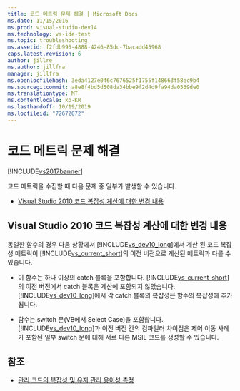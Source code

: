 ```yaml
---
title: 코드 메트릭 문제 해결 | Microsoft Docs
ms.date: 11/15/2016
ms.prod: visual-studio-dev14
ms.technology: vs-ide-test
ms.topic: troubleshooting
ms.assetid: f2fdb995-4888-4246-85dc-7bacadd45968
caps.latest.revision: 6
author: jillre
ms.author: jillfra
manager: jillfra
ms.openlocfilehash: 3eda4127e046c7676525f1755f148663f58ec9b4
ms.sourcegitcommit: a8e8f4bd5d508da34bbe9f2d4d9fa94da0539de0
ms.translationtype: MT
ms.contentlocale: ko-KR
ms.lasthandoff: 10/19/2019
ms.locfileid: "72672072"
---
```

# <a name="troubleshooting-code-metrics-issues"></a>코드 메트릭 문제 해결
[!INCLUDE[vs2017banner](../includes/vs2017banner.md)]

코드 메트릭을 수집할 때 다음 문제 중 일부가 발생할 수 있습니다.

- [Visual Studio 2010 코드 복잡성 계산에 대한 변경 내용](#Changes_in_Visual_Studio_2010_code_complexity_calculations)

## <a name="Changes_in_Visual_Studio_2010_code_complexity_calculations"></a>Visual Studio 2010 코드 복잡성 계산에 대한 변경 내용

동일한 함수의 경우 다음 상황에서 [!INCLUDE[vs_dev10_long](../includes/vs-dev10-long-md.md)]에서 계산 된 코드 복잡성 메트릭이 [!INCLUDE[vs_current_short](../includes/vs-current-short-md.md)]의 이전 버전으로 계산된 메트릭과 다를 수 있습니다.

- 이 함수는 하나 이상의 catch 블록을 포함합니다. [!INCLUDE[vs_current_short](../includes/vs-current-short-md.md)]의 이전 버전에서 catch 블록은 계산에 포함되지 않았습니다. [!INCLUDE[vs_dev10_long](../includes/vs-dev10-long-md.md)]에서 각 catch 블록의 복잡성은 함수의 복잡성에 추가됩니다.

- 함수는 switch 문(VB에서 Select Case)을 포함합니다. [!INCLUDE[vs_dev10_long](../includes/vs-dev10-long-md.md)]과 이전 버전 간의 컴파일러 차이점은 제어 이동 사례가 포함된 일부 switch 문에 대해 서로 다른 MSIL 코드를 생성할 수 있습니다.

## <a name="see-also"></a>참조

- [관리 코드의 복잡성 및 유지 관리 용이성 측정](../code-quality/measuring-complexity-and-maintainability-of-managed-code.md)
